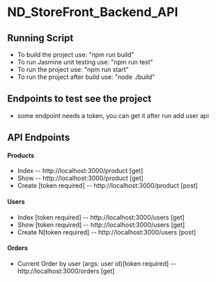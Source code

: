 # ND_StoreFront_Backend_API

## Running Script
- To build the project use: "npm run build"
- To run Jasmine unit testing use: "npm run test"
- To run the project use: "npm run start"
- To run the project after build use: "node ./build"


## Endpoints to test see the project
* some endpoint needs a token, you can get it after run add user api


## API Endpoints
#### Products
- Index -- http://localhost:3000/product [get]
- Show -- http://localhost:3000/product [get]
- Create [token required] -- http://localhost:3000/product [post]

#### Users
- Index [token required] -- http://localhost:3000/users [get]
- Show [token required] -- http://localhost:3000/users [get]
- Create N[token required] -- http://localhost:3000/users [post]

#### Orders
- Current Order by user (args: user id)[token required] -- http://localhost:3000/orders [get]
